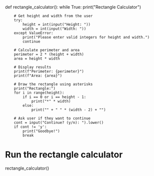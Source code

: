 def rectangle_calculator():
    while True:
        print("Rectangle Calculator")
        
        # Get height and width from the user
        try:
            height = int(input("Height: "))
            width = int(input("Width: "))
        except ValueError:
            print("Please enter valid integers for height and width.")
            continue
        
        # Calculate perimeter and area
        perimeter = 2 * (height + width)
        area = height * width

        # Display results
        print(f"Perimeter: {perimeter}")
        print(f"Area: {area}")
        
        # Draw the rectangle using asterisks
        print("Rectangle:")
        for i in range(height):
            if i == 0 or i == height - 1:
                print("*" * width)
            else:
                print("" + " " * (width - 2) + "")
        
        # Ask user if they want to continue
        cont = input("Continue? (y/n): ").lower()
        if cont != 'y':
            print("Goodbye!")
            break

# Run the rectangle calculator
rectangle_calculator()
